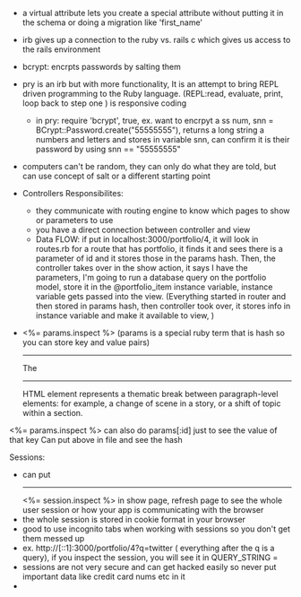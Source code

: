 - a virtual attribute lets you create a special attribute without putting it in the schema or doing a migration like 'first_name'
- irb gives up a connection to the ruby vs. rails c which gives us access to the rails environment
- bcrypt: encrpts passwords by salting them
- pry is an irb but with more functionality, It is an attempt to bring REPL driven programming to the Ruby language. (REPL:read, evaluate, print, loop back to step one ) is responsive coding
  - in pry: require 'bcrypt', true, ex. want to encrpyt a ss num, snn = BCrypt::Password.create("55555555"), returns a long string a numbers and letters and stores in variable snn, can confirm it is their password by using snn == "55555555"

- computers can't be random, they can only do what they are told, but can use concept of salt or a different starting point

- Controllers Responsibilites:
  - they communicate with routing engine to know which pages to show or parameters to use
  - you have a direct connection between controller and view
  - Data FLOW: if put in localhost:3000/portfolio/4, it will look in routes.rb for a route that has portfolio, it finds it and sees there is a parameter of id and it stores those in the params hash. Then, the controller takes over in the show action, it says I have the parameters, I'm going to run a database query on the portfolio model, store it in the @portfolio_item instance variable, instance variable gets passed into the view. (Everything started in router and then stored in params hash, then controller took over, it stores info in instance variable and make it available to view,    )

- <%= params.inspect %> (params is a special ruby term that is hash so you can store key and value pairs)
  <hr>
  The <hr> HTML element represents a thematic break between paragraph-level elements: for example, a change of scene in a story, or a shift of topic within a section.

<%= params.inspect %> can also do params[:id] just to see the value of that key
Can put above in file and see the hash

Sessions:
  - can put <hr> <%= session.inspect %> in show page, refresh page to see the whole user session or how your app is communicating with the browser
  - the whole session is stored in cookie format in your browser
  - good to use incognito tabs when working with sessions so you don't get them messed up
  - ex. http://[::1]:3000/portfolio/4?q=twitter ( everything after the q is a query), if you inspect the session, you will see it in QUERY_STRING =
  - sessions are not very secure and can get hacked easily so never put important data like credit card nums etc in it
  - 
